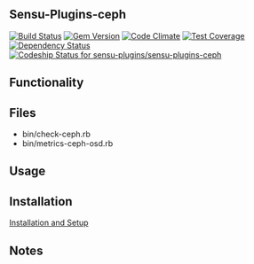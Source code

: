 ## Sensu-Plugins-ceph

[ ![Build Status](https://travis-ci.org/sensu-plugins/sensu-plugins-ceph.svg?branch=master)](https://travis-ci.org/sensu-plugins/sensu-plugins-ceph)
[![Gem Version](https://badge.fury.io/rb/sensu-plugins-ceph.svg)](http://badge.fury.io/rb/sensu-plugins-ceph)
[![Code Climate](https://codeclimate.com/github/sensu-plugins/sensu-plugins-ceph/badges/gpa.svg)](https://codeclimate.com/github/sensu-plugins/sensu-plugins-ceph)
[![Test Coverage](https://codeclimate.com/github/sensu-plugins/sensu-plugins-ceph/badges/coverage.svg)](https://codeclimate.com/github/sensu-plugins/sensu-plugins-ceph)
[![Dependency Status](https://gemnasium.com/sensu-plugins/sensu-plugins-ceph.svg)](https://gemnasium.com/sensu-plugins/sensu-plugins-ceph)
[ ![Codeship Status for sensu-plugins/sensu-plugins-ceph](https://codeship.com/projects/61bdf3c0-d4df-0132-2baa-0e210ac4c62f/status?branch=master)](https://codeship.com/projects/77911)

## Functionality

## Files
 * bin/check-ceph.rb
 * bin/metrics-ceph-osd.rb
 
## Usage

## Installation

[Installation and Setup](https://github.com/sensu-plugins/documentation/blob/master/user_docs/installation_instructions.md)

## Notes
